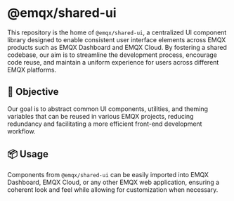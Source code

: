 # @emqx/shared-ui

This repository is the home of `@emqx/shared-ui`, a centralized UI component library designed to enable consistent user interface elements across EMQX products such as EMQX Dashboard and EMQX Cloud. By fostering a shared codebase, our aim is to streamline the development process, encourage code reuse, and maintain a uniform experience for users across different EMQX platforms.

## 🎯 Objective

Our goal is to abstract common UI components, utilities, and theming variables that can be reused in various EMQX projects, reducing redundancy and facilitating a more efficient front-end development workflow.

## 📦 Usage

Components from `@emqx/shared-ui` can be easily imported into EMQX Dashboard, EMQX Cloud, or any other EMQX web application, ensuring a coherent look and feel while allowing for customization when necessary.
